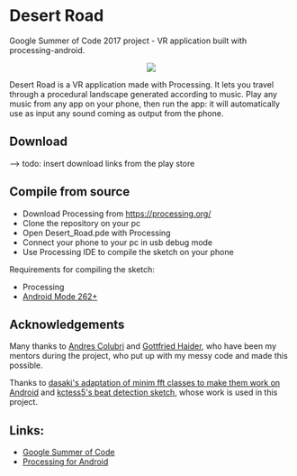 # Desert Road
Google Summer of Code 2017 project - VR application built with processing-android.

<div align="center">
  <img src="doc/index4.gif">
</div>

Desert Road is a VR application made with Processing.
It lets you travel through a procedural landscape generated according to music. Play any music from any app on your phone, then run the app: it will automatically use as input any sound coming as output from the phone.

## Download
--> todo: insert download links from the play store

## Compile from source
* Download Processing from https://processing.org/
* Clone the repository on your pc
* Open Desert_Road.pde with Processing
* Connect your phone to your pc in usb debug mode
* Use Processing IDE to compile the sketch on your phone 

Requirements for compiling the sketch:
* Processing 
* [Android Mode 262+](https://github.com/processing/processing-android/releases)

## Acknowledgements
Many thanks to [Andres Colubri](https://github.com/codeanticode) and [Gottfried Haider](https://github.com/gohai), who have been my mentors during the project, who put up with my messy code and made this possible.

Thanks to [dasaki's adaptation of minim fft classes to make them work on Android](https://github.com/dasaki/android_fft_minim) and [kctess5's beat detection sketch](https://github.com/kctess5/Processing-Beat-Detection), whose work is used in this project.

## Links:
* [Google Summer of Code](https://summerofcode.withgoogle.com/)
* [Processing for Android](http://android.processing.org/index.html)
